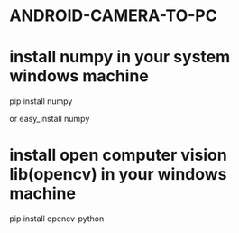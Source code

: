 # ANDROID-CAMERA-TO-PC
# install numpy in your system windows machine

pip install numpy
 
 or
easy_install numpy

# install open computer vision lib(opencv) in your windows machine

pip install opencv-python
